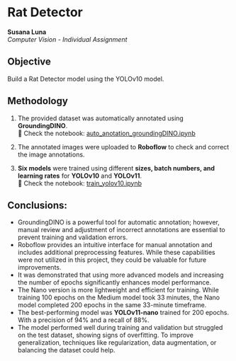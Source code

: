 # Rat Detector

**Susana Luna**  
*Computer Vision - Individual Assignment*  

## Objective  
Build a Rat Detector model using the YOLOv10 model.  

## Methodology  

1. The provided dataset was automatically annotated using **GroundingDINO**.  
   📌 Check the notebook: [auto_anotation_groundingDINO.ipynb](https://github.com/slunara/ratDetectorComputerVision/blob/main/auto_anotation_groundingDINO.ipynb)  

2. The annotated images were uploaded to **Roboflow** to check and correct the image annotations.  

3. **Six models** were trained using different **sizes, batch numbers, and learning rates** for **YOLOv10** and **YOLOv11**.  
   📌 Check the notebook: [train_yolov10.ipynb](https://github.com/slunara/ratDetectorComputerVision/blob/main/train_yolov10.ipynb)  

## Conclusions: 
- GroundingDINO is a powerful tool for automatic annotation; however, manual review and adjustment of incorrect annotations are essential to prevent training and validation errors.
- Roboflow provides an intuitive interface for manual annotation and includes additional preprocessing features. While these capabilities were not utilized in this project, they could be valuable for future improvements.
- It was demonstrated that using more advanced models and increasing the number of epochs significantly enhances model performance.
- The Nano version is more lightweight and efficient for training. While training 100 epochs on the Medium model took 33 minutes, the Nano model completed 200 epochs in the same 33-minute timeframe.
- The best-performing model was **YOLOv11-nano** trained for 200 epochs. With a precision of 94% and a recall of 88%.
- The model performed well during training and validation but struggled on the test dataset, showing signs of overfitting. To improve generalization, techniques like regularization, data augmentation, or balancing the dataset could help.
